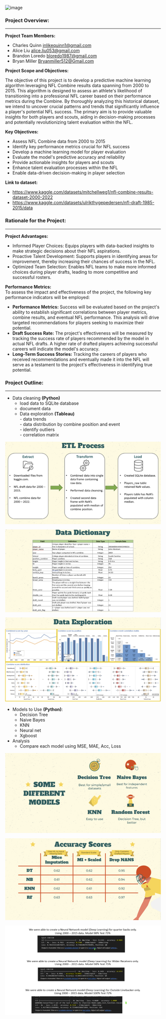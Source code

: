 ![image](https://github.com/CharlesQuinn1/project_4_fantasy_football/assets/128498023/a1dca74e-0e36-4dbc-bf4c-58e99b97f8bc)



### Project Overview:
---
<b>Project Team Members:</b><br>
*	Charles Quinn inlikequinn1@gmail.com 
*	Alice Liu alice.liu053@gmail.com 
*	Brandon Loredo  bloredo1987@gmail.com  
*	Bryan Miller Bryanmiller512@Gmail.com

<b>Project Scope and Objectives:</b><br>
<p>The objective of this project is to develop a predictive machine learning algorithm leveraging NFL Combine results data spanning from 2000 to 2015. This algorithm is designed to assess an athlete's likelihood of transitioning into a professional NFL career based on their performance metrics during the Combine. By thoroughly analyzing this historical dataset, we intend to uncover crucial patterns and trends that significantly influence a player's potential NFL success. The primary aim is to provide valuable insights for both players and scouts, aiding in decision-making processes and potentially revolutionizing talent evaluation within the NFL.</p>

<b>Key Objectives:</b><br>
*	Assess NFL Combine data from 2000 to 2015
*	Identify key performance metrics crucial for NFL success
*	Develop a machine learning model for player evaluation
*	Evaluate the model's predictive accuracy and reliability
*	Provide actionable insights for players and scouts
*	Enhance talent evaluation processes within the NFL
*	Enable data-driven decision-making in player selection

<b>Link to dataset:</b><br>
*	https://www.kaggle.com/datasets/mitchellweg1/nfl-combine-results-dataset-2000-2022 
*	https://www.kaggle.com/datasets/ulrikthygepedersen/nfl-draft-1985-2015/data

### Rationale for the Project:
---
<b>Project Advantages:</b><br>
*	Informed Player Choices: Equips players with data-backed insights to make strategic decisions about their NFL aspirations.
*	Proactive Talent Development: Supports players in identifying areas for improvement, thereby increasing their chances of success in the NFL.
*	Optimized Team Selection: Enables NFL teams to make more informed choices during player drafts, leading to more competitive and successful rosters.

<b>Performance Metrics:</b><br>
To assess the impact and effectiveness of the project, the following key performance indicators will be employed:
*	<b>Performance Metrics:</b> Success will be evaluated based on the project's ability to establish significant correlations between player metrics, combine results, and eventual NFL performance. This analysis will drive targeted recommendations for players seeking to maximize their potential.
*	<b>Draft Success Rate:</b> The project's effectiveness will be measured by tracking the success rate of players recommended by the model in actual NFL drafts. A higher rate of drafted players achieving successful careers will indicate the model's accuracy.
*	<b>Long-Term Success Stories:</b> Tracking the careers of players who received recommendations and eventually made it into the NFL will serve as a testament to the project's effectiveness in identifying true potential.

### Project Outline:
---
*	Data cleaning <b>(Python)</b>
    -	load data to SQLite database
    -	document data
    -	Data exploration <b>(Tableau)</b><br>
            -	data trends<br>
            -	data distribution by combine position and event<br>
            -	identify outliers<br>
            -	correlation matrix

![image](https://github.com/CharlesQuinn1/project_4_fantasy_football/blob/main/Images/exploration_img1.png?raw=true)

![image](https://github.com/CharlesQuinn1/project_4_fantasy_football/blob/main/Images/exploration_img2.png?raw=true)

![image](https://github.com/CharlesQuinn1/project_4_fantasy_football/blob/main/Images/exploration_img3.png?raw=true)

* 	Models to Use <b>(Python)</b>:
    -	Decision Tree
    -	Naive Bayes
    -	KNN
    -	Neural net
    -	Xgboost
*	Analysis
    -	Compare each model using MSE, MAE, Acc, Loss

![image](https://github.com/CharlesQuinn1/project_4_fantasy_football/blob/main/Images/models_img1.png?raw=true)

![image](https://github.com/CharlesQuinn1/project_4_fantasy_football/blob/main/Images/models_img2.png?raw=true)

![image](https://github.com/CharlesQuinn1/project_4_fantasy_football/blob/main/Images/models_img3.png?raw=true)
